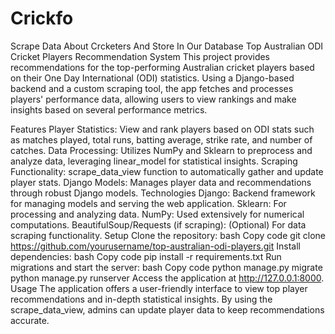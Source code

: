# Crickfo
 Scrape Data About Crcketers And Store In Our Database
      Top Australian ODI Cricket Players Recommendation System
This project provides recommendations for the top-performing Australian cricket players based on their One Day International (ODI) statistics. Using a Django-based backend and a custom scraping tool, the app fetches and processes players' performance data, allowing users to view rankings and make insights based on several performance metrics.

Features
Player Statistics: View and rank players based on ODI stats such as matches played, total runs, batting average, strike rate, and number of catches.
Data Processing: Utilizes NumPy and Sklearn to preprocess and analyze data, leveraging linear_model for statistical insights.
Scraping Functionality: scrape_data_view function to automatically gather and update player stats.
Django Models: Manages player data and recommendations through robust Django models.
Technologies
Django: Backend framework for managing models and serving the web application.
Sklearn: For processing and analyzing data.
NumPy: Used extensively for numerical computations.
BeautifulSoup/Requests (if scraping): (Optional) For data scraping functionality.
Setup
Clone the repository:
bash
Copy code
git clone https://github.com/yourusername/top-australian-odi-players.git
Install dependencies:
bash
Copy code
pip install -r requirements.txt
Run migrations and start the server:
bash
Copy code
python manage.py migrate
python manage.py runserver
Access the application at http://127.0.0.1:8000.
Usage
The application offers a user-friendly interface to view top player recommendations and in-depth statistical insights. By using the scrape_data_view, admins can update player data to keep recommendations accurate.
